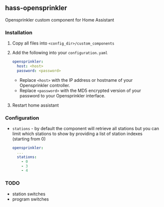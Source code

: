 ## hass-opensprinkler

Opensprinkler custom component for Home Assistant

### Installation

1. Copy all files into `<config_dir>/custom_components`
2. Add the following into your `configuration.yaml`
    ```yaml
    opensprinkler:
      host: <host>
      password: <password>
    ```
    - Replace `<host>` with the IP address or hostname of your Opensprinkler controller.
    - Replace `<password>` with the MD5 encrypted version of your password to your Opensprinkler interface.

3. Restart home assistant

### Configuration

- `stations` - by default the component will retrieve all stations but you can limit which stations to show by providing a list of station indexes (starting from 0)
    ```yaml
    opensprinkler:
      ...
      stations:
        - 0
        - 3
        - 4
    ```

 ### TODO

 - station switches
 - program switches
